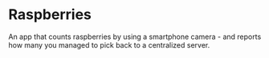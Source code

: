 Raspberries
===========

An app that counts raspberries by using a smartphone camera - and reports how many you managed to pick back to a centralized server.
